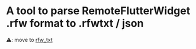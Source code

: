 # A tool to parse RemoteFlutterWidget .rfw format to .rfwtxt / json

&#9888;: move to [rfw_txt](https://pub.dev/packages/rfw_txt)
